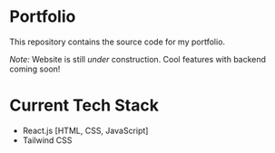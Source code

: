 # Portfolio
This repository contains the source code for my portfolio.


_Note:_ Website is still _under_ construction. Cool features with backend coming soon!

# Current Tech Stack
- React.js [HTML, CSS, JavaScript]
- Tailwind CSS


